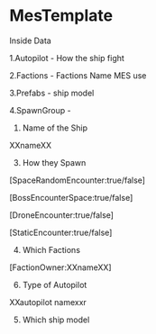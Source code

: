 # MesTemplate

Inside Data

1.Autopilot - How the ship fight

2.Factions - Factions Name MES use

3.Prefabs - ship model

4.SpawnGroup -
  1. Name of the Ship
     
  <SubtypeId>XXnameXX</SubtypeId>


  3. How they Spawn
     
  [SpaceRandomEncounter:true/false]

  [BossEncounterSpace:true/false]
  
  [DroneEncounter:true/false]
  
  [StaticEncounter:true/false]



  4. Which Factions
     
  [FactionOwner:XXnameXX]


  6. Type of Autopilot
     
  <Behaviour>XXautopilot namexxr</Behaviour>


  5. Which ship model

  <Prefab SubtypeId="XXmodel nameXX">

